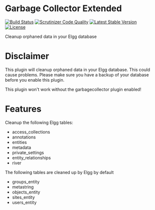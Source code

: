 # Garbage Collector Extended 

[![Build Status](https://scrutinizer-ci.com/g/ColdTrick/garbagecollector_extended/badges/build.png?b=master)](https://scrutinizer-ci.com/g/ColdTrick/garbagecollector_extended/build-status/master)
[![Scrutinizer Code Quality](https://scrutinizer-ci.com/g/ColdTrick/garbagecollector_extended/badges/quality-score.png?b=master)](https://scrutinizer-ci.com/g/ColdTrick/garbagecollector_extended/?branch=master)
[![Latest Stable Version](https://poser.pugx.org/coldtrick/garbagecollector_extended/v/stable.svg)](https://packagist.org/packages/coldtrick/garbagecollector_extended)
[![License](https://poser.pugx.org/coldtrick/garbagecollector_extended/license.svg)](https://packagist.org/packages/coldtrick/garbagecollector_extended)

Cleanup orphaned data in your Elgg database

# Disclaimer

This plugin will cleanup orphaned data in your Elgg database. 
This could cause problems. Please make sure you have a backup of your database before you enable this plugin. 

This plugin won't work without the garbagecollector plugin enabled!

# Features

Cleanup the following Elgg tables:

- access_collections
- annotations
- entities
- metadata
- private_settings
- entity_relationships
- river

The following tables are cleaned up by Elgg by default

- groups_entity
- metastring
- objects_entity
- sites_entity
- users_entity
